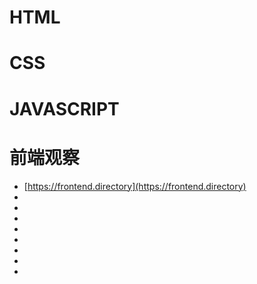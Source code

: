 # HTML

# CSS

# JAVASCRIPT

# 前端观察

* [https://frontend.directory](https://frontend.directory)
* []()
* []()
* []()
* []()
* []()
* []()
* []()
* []()